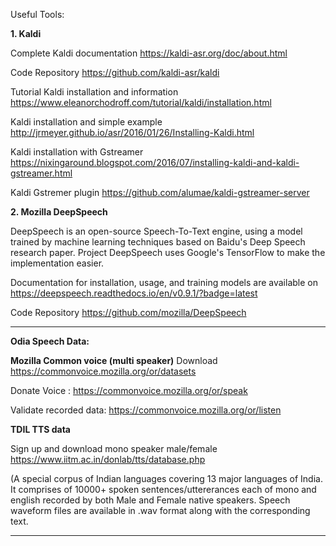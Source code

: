 Useful Tools:

**1. Kaldi**

Complete Kaldi documentation
https://kaldi-asr.org/doc/about.html

Code Repository
https://github.com/kaldi-asr/kaldi

Tutorial 
Kaldi installation and information
https://www.eleanorchodroff.com/tutorial/kaldi/installation.html

Kaldi installation and simple example
http://jrmeyer.github.io/asr/2016/01/26/Installing-Kaldi.html

Kaldi installation with Gstreamer
https://nixingaround.blogspot.com/2016/07/installing-kaldi-and-kaldi-gstreamer.html

Kaldi Gstremer plugin
https://github.com/alumae/kaldi-gstreamer-server

**2. Mozilla DeepSpeech** 

DeepSpeech is an open-source Speech-To-Text engine, using a model trained by machine learning techniques based on Baidu's Deep Speech research paper. Project DeepSpeech uses Google's TensorFlow to make the implementation easier.

Documentation for installation, usage, and training models are available on 
https://deepspeech.readthedocs.io/en/v0.9.1/?badge=latest

Code Repository
https://github.com/mozilla/DeepSpeech


-----------------------------------------------------------------------------------------------------

**Odia Speech Data:**

**Mozilla Common voice (multi speaker)** 
Download https://commonvoice.mozilla.org/or/datasets

Donate Voice : https://commonvoice.mozilla.org/or/speak

Validate recorded data: https://commonvoice.mozilla.org/or/listen


**TDIL TTS data**

Sign up and download mono speaker male/female  https://www.iitm.ac.in/donlab/tts/database.php

(A special corpus of Indian languages covering 13 major languages of India. It comprises of 10000+ spoken sentences/uttererances each of mono and english recorded by both Male and Female native speakers. Speech waveform files are available in .wav format along with the corresponding text.

-----------------------------------------------------------------------------------------------------









